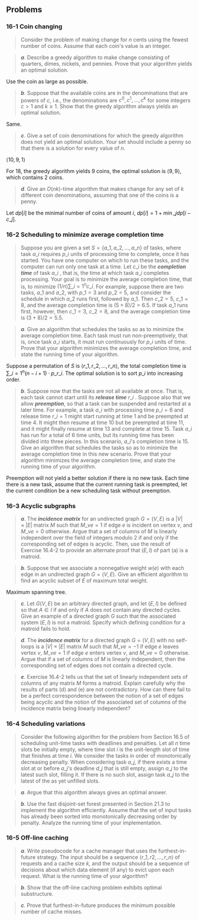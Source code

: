 ## Problems

### 16-1 Coin changing

> Consider the problem of making change for $n$ cents using the fewest number of coins. Assume that each coin's value is an integer.

> __*a*__. Describe a greedy algorithm to make change consisting of quarters, dimes, nickels, and pennies. Prove that your algorithm yields an optimal solution.

Use the coin as large as possible.

> __*b*__. Suppose that the available coins are in the denominations that are powers of $c$, i.e., the denominations are $c^0, c^1, \dots, c^k$ for some integers $c > 1$ and $k \ge 1$. Show that the greedy algorithm always yields an optimal solution.

Same.

> __*c*__. Give a set of coin denominations for which the greedy algorithm does not yield an optimal solution. Your set should include a penny so that there is a solution for every value of $n$.

$\langle 10, 9, 1 \rangle$

For 18, the greedy algorithm yields 9 coins, the optimal solution is $\langle 9,9 \rangle$, which contains 2 coins.

> __*d*__. Give an $O(nk)$-time algorithm that makes change for any set of $k$ different coin denominations, assuming that one of the coins is a penny.

Let $dp[i]$ be the minimal number of coins of amount $i$, $dp[i] = 1 + \min\_j dp[i - c\_j]$.

### 16-2 Scheduling to minimize average completion time

> Suppose you are given a set $S = \{a\_1, a\_2, \dots, a\_n\}$ of tasks, where task $a\_i$ requires $p\_i$ units of processing time to complete, once it has started. You have one computer on which to run these tasks, and the computer can run only one task at a time. Let $c\_i$ be the __*completion time*__ of task $a\_i$ , that is, the time at which task $a\_i$ completes processing. Your goal is to minimize the average completion time, that is, to minimize $(1/n) \sum\_{i=1}^n c\_i$. For example, suppose there are two tasks, $a\_1$ and $a\_2$, with $p\_1 = 3$ and $p\_2 = 5$, and consider the schedule in which $a\_2$ runs first, followed by $a\_1$. Then $c\_2 = 5$, $c\_1 = 8$, and the average completion time is $(5 + 8)/2 = 6.5$. If task $a\_1$ runs first, however, then $c\_1 = 3$, $c\_2 = 8$, and the average completion time is $(3 + 8)/2 = 5.5$.

> __*a*__. Give an algorithm that schedules the tasks so as to minimize the average completion time. Each task must run non-preemptively, that is, once task $a\_i$ starts, it must run continuously for $p\_i$ units of time. Prove that your algorithm minimizes the average completion time, and state the running time of your algorithm.

Suppose a permutation of $S$ is $\langle r\_1, r\_2, \dots, r\_n \rangle$, the total completion time is $\displaystyle \sum\_{i=1}^n (n - i + 1) \cdot p\_{r\_i}$.
The optimal solution is to sort $p\_i$ into increasing order.

> __*b*__. Suppose now that the tasks are not all available at once. That is, each task cannot start until its __*release time*__ $r\_i$ . Suppose also that we allow __*preemption*__, so that a task can be suspended and restarted at a later time. For example, a task $a\_i$ with processing time $p\_i = 6$ and release time $r\_i = 1$ might start running at time $1$ and be preempted at time $4$. It might then resume at time $10$ but be preempted at time $11$, and it might finally resume at time $13$ and complete at time $15$. Task $a\_i$ has run for a total of $6$ time units, but its running time has been divided into three pieces. In this scenario, $a\_i$'s completion time is $15$. Give an algorithm that schedules the tasks so as to minimize the average completion time in this new scenario. Prove that your algorithm minimizes the average completion time, and state the running time of your algorithm.

Preemption will not yield a better solution if there is no new task.
Each time there is a new task, assume that the current running task is preempted, let the current condition be a new scheduling task without preemption.

### 16-3 Acyclic subgraphs

> __*a*__. The __*incidence matrix*__ for an undirected graph $G = (V, E)$ is a $|V| \times |E|$ matrix $M$ such that $M\_{ve} = 1$ if edge $e$ is incident on vertex $v$, and $M\_{ve} = 0$ otherwise. Argue that a set of columns of $M$ is linearly independent over the field of integers modulo 2 if and only if the corresponding set of edges is acyclic. Then, use the result of Exercise 16.4-2 to provide an alternate proof that $(E, I)$ of part (a) is a matroid.

> __*b*__. Suppose that we associate a nonnegative weight $w(e)$ with each edge in an undirected graph $G = (V, E)$. Give an efficient algorithm to find an acyclic subset of $E$ of maximum total weight.

Maximum spanning tree.

> __*c*__. Let $G(V, E)$ be an arbitrary directed graph, and let $(E, I)$ be defined so that $A \in I$ if and only if $A$ does not contain any directed cycles. Give an example of a directed graph $G$ such that the associated system $(E, I)$ is not a matroid. Specify which defining condition for a matroid fails to hold.

> __*d*__. The __*incidence matrix*__ for a directed graph $G = (V, E)$ with no self-loops is a $|V| \times |E|$ matrix $M$ such that $M\_{ve} = -1$ if edge $e$ leaves vertex $v$, $M\_{ve} = 1$ if edge $e$ enters vertex $v$, and $M\_{ve} = 0$ otherwise. Argue that if a set of columns of $M$ is linearly independent, then the corresponding set of edges does not contain a directed cycle.

> __*e*__. Exercise 16.4-2 tells us that the set of linearly independent sets of columns of any matrix $M$ forms a matroid. Explain carefully why the results of parts (d) and (e) are not contradictory. How can there fail to be a perfect correspondence between the notion of a set of edges being acyclic and the notion of the associated set of columns of the incidence matrix being linearly independent?

### 16-4 Scheduling variations

> Consider the following algorithm for the problem from Section 16.5 of scheduling unit-time tasks with deadlines and penalties. Let all $n$ time slots be initially empty, where time slot $i$ is the unit-length slot of time that finishes at time $i$. We consider the tasks in order of monotonically decreasing penalty. When considering task $a\_j$, if there exists a time slot at or before $a\_j$'s deadline $d\_j$ that is still empty, assign $a\_j$ to the latest such slot, filling it. If there is no such slot, assign task $a\_j$ to the latest of the as yet unfilled slots.

> __*a*__. Argue that this algorithm always gives an optimal answer.

> __*b*__. Use the fast disjoint-set forest presented in Section 21.3 to implement the algorithm efficiently. Assume that the set of input tasks has already been sorted into monotonically decreasing order by penalty. Analyze the running time of your implementation.

### 16-5 Off-line caching

> __*a*__. Write pseudocode for a cache manager that uses the furthest-in-future strategy. The input should be a sequence $\langle r\_1, r2, \dots, r\_n \rangle$ of requests and a cache size $k$, and the output should be a sequence of decisions about which data element (if any) to evict upon each request. What is the running time of your algorithm?

> __*b*__. Show that the off-line caching problem exhibits optimal substructure.

> __*c*__. Prove that furthest-in-future produces the minimum possible number of cache misses.
